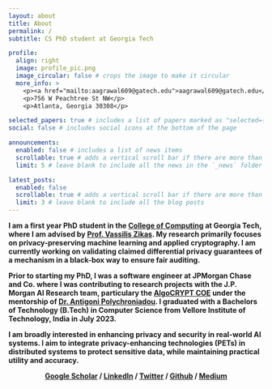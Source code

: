 ```yaml
---
layout: about
title: About
permalink: /
subtitle: CS PhD student at Georgia Tech

profile:
  align: right
  image: profile_pic.png
  image_circular: false # crops the image to make it circular
  more_info: >
    <p><a href="mailto:aagrawal609@gatech.edu">aagrawal609@gatech.edu</a></p>
    <p>756 W Peachtree St NW</p>
    <p>Atlanta, Georgia 30308</p>

selected_papers: true # includes a list of papers marked as "selected={true}"
social: false # includes social icons at the bottom of the page

announcements:
  enabled: false # includes a list of news items
  scrollable: true # adds a vertical scroll bar if there are more than 3 news items
  limit: 5 # leave blank to include all the news in the `_news` folder

latest_posts:
  enabled: false
  scrollable: true # adds a vertical scroll bar if there are more than 3 new posts items
  limit: 3 # leave blank to include all the blog posts
---
```


<b>I am a first year PhD student in the [College of Computing](https://www.cc.gatech.edu/) at Georgia Tech, where I am advised by [Prof. Vassilis Zikas](https://faculty.cc.gatech.edu/~vzikas).
My research primarily focuses on privacy-preserving machine learning and applied cryptography.
I am currently working on validating claimed differential privacy guarantees of a mechanism in a black-box way to ensure fair auditing. 

<b>Prior to starting my PhD, I was a software engineer at JPMorgan Chase and Co. where I was contributing to research projects with the J.P. Morgan AI Research team, particulary the [AlgoCRYPT COE](https://www.jpmorganchase.com/about/technology/research/ai/algocrypt-center-of-excellence) under the mentorship of [Dr. Antigoni Polychroniadou](https://antigonip.github.io/). 
I graduated with a Bachelors of Technology (B.Tech) in Computer Science from Vellore Institute of Technology, India in July 2023.

<b> I am broadly interested in enhancing privacy and security in real-world AI systems. I aim to integrate privacy-enhancing technologies (PETs) in distributed systems to protect sensitive data, while maintaining practical utility and accuracy.

<div style="text-align:center; padding=1em;">
  <b> 
    <a href="https://scholar.google.com/citations?user=NAShfsgAAAAJ&hl=en">Google Scholar</a> /
    <a href="https://www.linkedin.com/in/adya-agrawal/">LinkedIn</a> /
    <a href="https://x.com/adya_agrawal4">Twitter</a> /
    <a href="https://github.com/adya-agrawal">Github</a> / 
    <a href="https://medium.com/@adya-agrawal">Medium</a>
  </b>
</div>

[//]: # (Write your biography here. Tell the world about yourself. Link to your favorite [subreddit]&#40;http://reddit.com&#41;. You can put a picture in, too. The code is already in, just name your picture `prof_pic.jpg` and put it in the `img/` folder.&#41;)

[//]: # ()
[//]: # (Put your address / P.O. box / other info right below your picture. You can also disable any of these elements by editing `profile` property of the YAML header of your `_pages/about.md`. Edit `_bibliography/papers.bib` and Jekyll will render your [publications page]&#40;/al-folio/publications/&#41; automatically.)

[//]: # ()
[//]: # (Link to your social media connections, too. This theme is set up to use [Font Awesome icons]&#40;https://fontawesome.com/&#41; and [Academicons]&#40;https://jpswalsh.github.io/academicons/&#41;, like the ones below. Add your Facebook, Twitter, LinkedIn, Google Scholar, or just disable all of them.)
